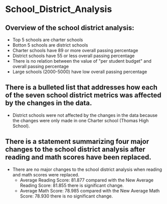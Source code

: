 # School_District_Analysis


## Overview of the school district analysis:

  - Top 5 schools are charter schools
  - Botton 5 schools are district schools
  - Charter schools have 89 or more overall passing percentage
  - District schools have 55 or less overall passing percentage
  - There is no relation between the value of "per student budget" and overall passing percentage
  - Large schools (2000-5000) have low overall passing percentage



## There is a bulleted list that addresses how each of the seven school district metrics was affected by the changes in the data.

 - District schools were not affected by the changes in the data because the changes were only made in one Charter school (Thomas High School).



## There is a statement summarizing four major changes to the school district analysis after reading and math scores have been replaced.

  - There are no major changes to the school district analysis when reading and math scores were replaced.
      - Average Reading Score: 81.877 compared with the New Average Reading Score: 81.855 there is significant change.
      - Average Math Score: 78.985 compared with the New Average Math Score: 78.930 there is no significant change.
